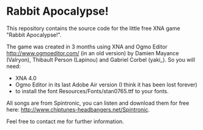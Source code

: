 Rabbit Apocalypse!
==================

This repository contains the source code for the little free XNA game "Rabbit Apocalypse!".

The game was created in 3 months using XNA and Ogmo Editor http://www.ogmoeditor.com/ (in an old version) by Damien Mayance (Valryon), Thibault Person (Lapinou) and Gabriel Corbel (yaki_).
So you will need:
- XNA 4.0
- Ogmo Editor in its last Adobe Air version (I think it has been lost forever)
- to install the font Resources/Fonts/stan0765.ttf to your fonts.

All songs are from Spintronic, you can listen and download them for free here: http://www.chiptunes-headbangers.net/Spintronic.

Feel free to contact me for further information.